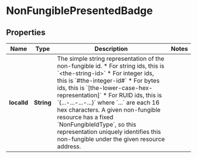 

# NonFungiblePresentedBadge


## Properties

| Name | Type | Description | Notes |
|------------ | ------------- | ------------- | -------------|
|**localId** | **String** | The simple string representation of the non-fungible id. * For string ids, this is &#x60;&lt;the-string-id&gt;&#x60; * For integer ids, this is &#x60;#the-integer-id#&#x60; * For bytes ids, this is &#x60;[the-lower-case-hex-representation]&#x60; * For RUID ids, this is &#x60;{...-...-...-...}&#x60; where &#x60;...&#x60; are each 16 hex characters. A given non-fungible resource has a fixed &#x60;NonFungibleIdType&#x60;, so this representation uniquely identifies this non-fungible under the given resource address.  |  |



